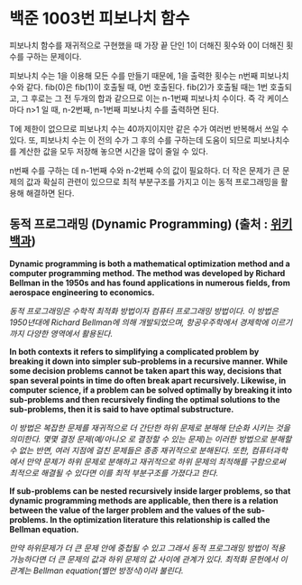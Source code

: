 # 백준 1003번 피보나치 함수

피보나치 함수를 재귀적으로 구현했을 때 가장 끝 단인 1이 더해진 횟수와 0이 더해진 횟수를 구하는 문제이다.

피보나치 수는 1을 이용해 모든 수를 만들기 때문에, 1을 출력한 횟수는 n번째 피보나치 수와 같다. fib(0)은 fib(1)이 호출될 때, 0번 호출된다. fib(2)가 호출될 때는 1번 호출되고, 그 후로는 그 전 두개의 합과 같으므로 이는 n-1번째 피보나치 수이다. 즉 각 케이스마다 n>1 일 때, n-2번째, n-1번째 피보나치 수를 출력하면 된다.

T에 제한이 없으므로 피보나치 수는 40까지이지만 같은 수가 여러번 반복해서 쓰일 수 있다. 또, 피보나치 수는 이 전의 수가 그 후의 수를 구하는데 도움이 되므로 피보나치수를 계산한 값을 모두 저장해 놓으면 시간을 많이 줄일 수 있다.

n번째 수를 구하는 데 n-1번째 수와 n-2번째 수의 값이 필요하다. 더 작은 문제가 큰 문제의 값과 확실히 관련이 있으므로 최적 부분구조를 가지고 이는 동적 프로그래밍을 활용해 해결하면 된다.

## 동적 프로그래밍 (Dynamic Programming) (출처 : [위키백과](https://en.wikipedia.org/wiki/Dynamic_programming))

**Dynamic programming is both a mathematical optimization method and a computer programming method. The method was developed by Richard Bellman in the 1950s and has found applications in numerous fields, from aerospace engineering to economics.**

_동적 프로그래밍은 수학적 최적화 방법이자 컴퓨터 프로그래밍 방법이다. 이 방법은 1950년대에 Richard Bellman에 의해 개발되었으며, 항공우주학에서 경제학에 이르기까지 다양한 영역에서 활용된다._

**In both contexts it refers to simplifying a complicated problem by breaking it down into simpler sub-problems in a recursive manner. While some decision problems cannot be taken apart this way, decisions that span several points in time do often break apart recursively. Likewise, in computer science, if a problem can be solved optimally by breaking it into sub-problems and then recursively finding the optimal solutions to the sub-problems, then it is said to have optimal substructure.**

*이 방법은 복잡한 문제를 재귀적으로 더 간단한 하위 문제로 분해해 단순화 시키는 것을 의미한다. 몇몇 결정 문제(예/아니오 로 결정할 수 있는 문제)는 이러한 방법으로 분해할 수 없는 반면, 여러 지점에 걸친 문제들은 종종 재귀적으로 분해된다. 또한, 컴퓨터과학에서 만약 문제가 하위 문제로 분해하고 재귀적으로 하위 문제의 최적해를 구함으로써 최적으로 해결될 수 있다면 이를 최적 부분구조를 가졌다고 한다.*

**If sub-problems can be nested recursively inside larger problems, so that dynamic programming methods are applicable, then there is a relation between the value of the larger problem and the values of the sub-problems. In the optimization literature this relationship is called the Bellman equation.**

*만약 하위문제가 더 큰 문제 안에 중첩될 수 있고 그래서 동적 프로그래밍 방법이 적용 가능하다면 더 큰 문제의 값과 하위 문제의 값 사이에 관계가 있다. 최적화 문헌에서 이 관계는 Bellman equation(벨먼 방정식)이라 불린다.*

